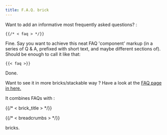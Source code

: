 ```yaml
---
title: F.A.Q. brick
---
```


Want to add an informative most frequently asked questions? :

```
{{/* < faq > */}}
```

Fine. Say you want to achieve this neat FAQ 'component' markup (in a series of Q & A, prefixed with short text, and maybe different sections of). Should be enough to call it like that:

```
{{< faq >}}
```

Done.

Want to see it in more bricks/stackable way ? Have a look at the [FAQ page in here.](/faq)

It combines FAQs with :

{{/* < brick_title > */}}

{{/* < breadcrumbs > */}}

bricks.

